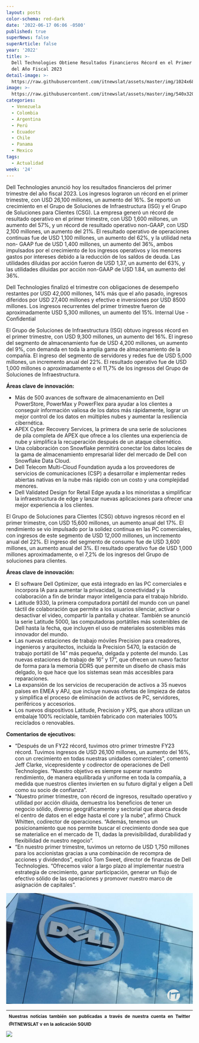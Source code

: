 ```yaml
---
layout: posts
color-schema: red-dark
date: '2022-06-17 06:06 -0500'
published: true
superNews: false
superArticle: false
year: '2022'
title: >-
  Dell Technologies Obtiene Resultados Financieros Récord en el Primer Trimestre
  del Año Fiscal 2023
detail-image: >-
  https://raw.githubusercontent.com/itnewslat/assets/master/img/1024x680/DELLg.jpg
image: >-
  https://raw.githubusercontent.com/itnewslat/assets/master/img/540x320/DELLp.jpg
categories:
  - Venezuela
  - Colombia
  - Argentina
  - Perú
  - Ecuador
  - Chile
  - Panama
  - Mexico
tags:
  - Actualidad
week: '24'
---
```

Dell Technologies anunció hoy los resultados financieros del primer trimestre del año fiscal 2023. Los ingresos lograron un récord en el primer trimestre, con USD 26,100 millones, un aumento del 16%. Se reportó un crecimiento en el Grupo de Soluciones de Infraestructura (ISG) y el Grupo de Soluciones para Clientes (CSG). La empresa generó un récord de resultado operativo en el primer trimestre, con USD 1,600 millones, un aumento del 57%, y un récord de resultado operativo non-GAAP, con USD 2,100 millones, un aumento del 21%. El resultado operativo de operaciones continuas fue de USD 1,100 millones, un aumento del 62%, y la utilidad neta non- GAAP fue de USD 1,400 millones, un aumento del 36%, ambos impulsados por el crecimiento de los ingresos operativos y los menores gastos por intereses debido a la reducción de los saldos de deuda. Las utilidades diluidas por acción fueron de USD 1,37, un aumento del 63%, y las utilidades diluidas por acción non-GAAP de USD 1.84, un aumento del 36%.

Dell Technologies finalizó el trimestre con obligaciones de desempeño restantes por USD 42,000 millones, 14% más que el año pasado, ingresos diferidos por USD 27,400 millones y efectivo e inversiones por USD 8500 millones. Los ingresos recurrentes del primer trimestre fueron de aproximadamente USD 5,300 millones, un aumento del 15%.
Internal Use - Confidential


El Grupo de Soluciones de Infraestructura (ISG) obtuvo ingresos récord en el primer trimestre, con USD 9,300 millones, un aumento del 16%. El ingreso del segmento de almacenamiento fue de USD 4,200 millones, un aumento del 9%, con demanda en toda la amplia gama de almacenamiento de la compañía. El ingreso del segmento de servidores y redes fue de USD 5,000 millones, un incremento anual del 22%. El resultado operativo fue de USD 1,000 millones o aproximadamente o el 11,7% de los ingresos del Grupo de Soluciones de Infraestructura.

**Áreas clave de innovación:**

- Más de 500 avances de software de almacenamiento en Dell PowerStore, PowerMax y PowerFlex para ayudar a los clientes a conseguir información valiosa de los datos más rápidamente, lograr un mejor control de los datos en múltiples nubes y aumentar la resiliencia cibernética.
- APEX Cyber Recovery Services, la primera de una serie de soluciones de pila completa de APEX que ofrece a los clientes una experiencia de nube y simplifica la recuperación después de un ataque cibernético.
- Una colaboración con Snowflake permitirá conectar los datos locales de la gama de almacenamiento empresarial líder del mercado de Dell con Snowflake Data Cloud.
- Dell Telecom Multi-Cloud Foundation ayuda a los proveedores de servicios de comunicaciones (CSP) a desarrollar e implementar redes abiertas nativas en la nube más rápido con un costo y una complejidad menores.
- Dell Validated Design for Retail Edge ayuda a los minoristas a simplificar la infraestructura de edge y lanzar nuevas aplicaciones para ofrecer una mejor experiencia a los clientes.

El Grupo de Soluciones para Clientes (CSG) obtuvo ingresos récord en el primer trimestre, con USD 15,600 millones, un aumento anual del 17%. El rendimiento se vio impulsado por la solidez continua en las PC comerciales, con ingresos de este segmento de USD 12,000 millones, un incremento anual del 22%. El ingreso del segmento de consumo fue de USD 3,600 millones, un aumento anual del 3%. El resultado operativo fue de USD 1,000 millones aproximadamente, o el 7,2% de los ingresos del Grupo de soluciones para clientes.

**Áreas clave de innovación:**

- El software Dell Optimizer, que está integrado en las PC comerciales e incorpora IA para aumentar la privacidad, la conectividad y la colaboración a fin de brindar mayor inteligencia para el trabajo híbrido.
- Latitude 9330, la primera computadora portátil del mundo con un panel táctil de colaboración que permite a los usuarios silenciar, activar o desactivar el video, compartir la pantalla y chatear. También se anunció la serie Latitude 5000, las computadoras portátiles más sostenibles de Dell hasta la fecha, que incluyen el uso de materiales sostenibles más innovador del mundo.
- Las nuevas estaciones de trabajo móviles Precision para creadores, ingenieros y arquitectos, incluida la Precision 5470, la estación de trabajo portátil de 14” más pequeña, delgada y potente del mundo. Las nuevas estaciones de trabajo de 16” y 17”, que ofrecen un nuevo factor de forma para la memoria DDR5 que permite un diseño de chasis más delgado, lo que hace que los sistemas sean más accesibles para reparaciones.
- La expansión de los servicios de recuperación de activos a 35 nuevos países en EMEA y APJ, que incluye nuevas ofertas de limpieza de datos y simplifica el proceso de eliminación de activos de PC, servidores, periféricos y accesorios.
- Los nuevos dispositivos Latitude, Precision y XPS, que ahora utilizan un embalaje 100% reciclable, también fabricado con materiales 100% reciclados o renovables.


**Comentarios de ejecutivos:**

- “Después de un FY22 récord, tuvimos otro primer trimestre FY23 récord. Tuvimos ingresos de USD 26,100 millones, un aumento del 16%, con un crecimiento en todas nuestras unidades comerciales”, comentó Jeff Clarke, vicepresidente y codirector de operaciones de Dell Technologies. “Nuestro objetivo es siempre superar nuestro rendimiento, de manera equilibrada y uniforme en toda la compañía, a medida que nuestros clientes invierten en su futuro digital y eligen a Dell como su socio de confianza”.
- “Nuestro primer trimestre, con récord de ingresos, resultado operativo y utilidad por acción diluida, demuestra los beneficios de tener un negocio sólido, diverso geográficamente y sectorial que abarca desde el centro de datos en el edge hasta el core y la nube”, afirmó Chuck Whitten, codirector de operaciones. “Además, tenemos un posicionamiento que nos permite buscar el crecimiento donde sea que se materialice en el mercado de TI, dadas la previsibilidad, durabilidad y flexibilidad de nuestro negocio”.
- “En nuestro primer trimestre, tuvimos un retorno de USD 1,750 millones para los accionistas gracias a una combinación de recompra de acciones y dividendos”, explicó Tom Sweet, director de finanzas de Dell Technologies. “Ofrecemos valor a largo plazo al implementar nuestra estrategia de crecimiento, ganar participación, generar un flujo de efectivo sólido de las operaciones y promover nuestro marco de asignación de capitales”.

![](https://raw.githubusercontent.com/itnewslat/assets/master/img/540x320/DELLp.jpg)

<table style="height: 42px;" width="569">
<tbody>
<tr>
<td style="text-align: justify;"><sub><strong>Nuestras noticias también son publicadas a través de nuestra cuenta en Twitter <a href="https://twitter.com/itnewslat?lang=es">@ITNEWSLAT</a> y en la aplicación <a href="https://squidapp.co/en/">SQUID</a></strong></sub></td>
</tr>
</tbody>
</table>

<img src="https://tracker.metricool.com/c3po.jpg?hash=56f88a41e39ab42c063cc51676587a04"/>